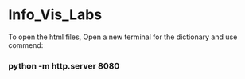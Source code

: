 # Info_Vis_Labs
To open the html files, Open a new terminal for the dictionary and use commend: 
### python -m http.server 8080
